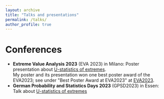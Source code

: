 ```yaml
---
layout: archive
title: "Talks and presentations"
permalink: /talks/
author_profile: true
---
```

Conferences
======
* **Extreme Value Analysis 2023** (EVA 2023) in Milano: Poster presentation about [U-statistics of extremes](../_pages/u_stat_poster.md).   
    My poster and its presentation won one best poster award of the EVA2023; see under "Best Poster Award at EVA2023" at [EVA2023](https://dec.unibocconi.eu/research/extreme-value-analysis-eva-2023).
* **German Probability and Statistics Days 2023** (GPSD2023) in Essen: Talk about [U-statistics of extremes](../_pages/u_stat_talk.md)

